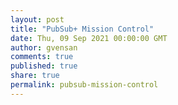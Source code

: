 ```yaml
---
layout: post
title: "PubSub+ Mission Control"
date: Thu, 09 Sep 2021 00:00:00 GMT
author: gvensan
comments: true
published: true
share: true
permalink: pubsub-mission-control
---
```

